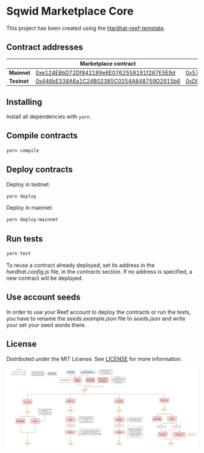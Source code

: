 # Sqwid Marketplace Core

This project has been created using the [Hardhat-reef-template](https://github.com/reef-defi/hardhat-reef-template).

## Contract addresses

| |Marketplace contract|NFT contract|Util contract|
|-----|-----|-----|-----|
|**Mainnet**|[0xe124E8bD72Df842189e6E0762558191f267E5E9d](https://reefscan.com/contract/0xe124E8bD72Df842189e6E0762558191f267E5E9d)|[0x5728847Ca5d2466dE6AcD33597D874f480acdAdB](https://reefscan.com/contract/0x5728847Ca5d2466dE6AcD33597D874f480acdAdB)|[0x52CD9d5B4A9a3610Bd87668B5158B7d7259CA430](https://reefscan.com/contract/0x52CD9d5B4A9a3610Bd87668B5158B7d7259CA430)|
|**Testnet**|[0x446bE338A6a1C24B02385C0254A848759D2915b6](https://testnet.reefscan.com/contract/0x446bE338A6a1C24B02385C0254A848759D2915b6)|[0xD0236A9d8172038368F3C117Ff9FD156E8D07660](https://testnet.reefscan.com/contract/0xD0236A9d8172038368F3C117Ff9FD156E8D07660)|[0x5a7eAbfbaC27cD1cE9065D11C797a2dfA47D46eE](https://testnet.reefscan.com/contract/0x5a7eAbfbaC27cD1cE9065D11C797a2dfA47D46eE)|

## Installing

Install all dependencies with `yarn`.

## Compile contracts

```bash
yarn compile
```

## Deploy contracts

Deploy in testnet:

```bash
yarn deploy
```

Deploy in mainnet:

```bash
yarn deploy:mainnet
```

## Run tests

```bash
yarn test
```

To reuse a contract already deployed, set its address in the _hardhat.config.js_ file, in the _contracts_ section. If no address is specified, a new contract will be deployed.

## Use account seeds

In order to use your Reef account to deploy the contracts or run the tests, you have to rename the _seeds.example.json_ file to _seeds.json_ and write your set your seed words there.

## License

Distributed under the MIT License. See [LICENSE](LICENSE) for more information.

![diagram](sqwid-diagram-v02.png)